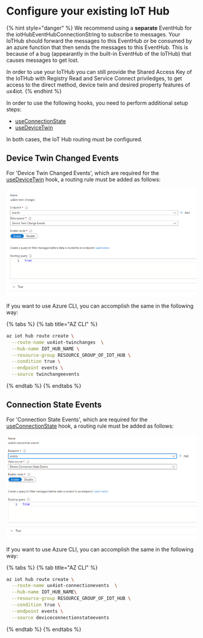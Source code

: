 # Configure your existing IoT Hub

{% hint style="danger" %}
We recommend using a **separate** EventHub for the iotHubEventHubConnectionString to subscribe to messages. Your IoTHub should forward the messages to this EventHub or be consumed by an azure function that then sends the messages to this EventHub. This is because of a bug (appearantly in the built-in EventHub of the IoTHub) that causes messages to get lost.

In order to use your IoTHub you can still provide the Shared Access Key of the IoTHub with Registry Read and Service Connect priviledges, to get access to the direct method, device twin and desired property features of ux4iot. &#x20;
{% endhint %}

In order to use the following hooks, you need to perform additional setup steps:

* [useConnectionState](../using-react/hooks.md#useconnectionstate)
* [useDeviceTwin](../using-react/hooks.md#usedevicetwin)

In both cases, the IoT Hub routing must be configured.

## Device Twin Changed Events

For 'Device Twin Changed Events', which are required for the [useDeviceTwin](../using-react/hooks.md#usedevicetwin) hook, a routing rule must be added as follows:

![](<../.gitbook/assets/image (21).png>)

If you want to use Azure CLI, you can accomplish the same in the following way:

{% tabs %}
{% tab title="AZ CLI" %}
```bash
az iot hub route create \
  --route-name ux4iot-twinchanges  \
  --hub-name IOT_HUB_NAME \
  --resource-group RESOURCE_GROUP_OF_IOT_HUB \
  --condition true \
  --endpoint events \
  --source twinchangeevents
```
{% endtab %}
{% endtabs %}

## Connection State Events

For 'Connection State Events', which are required for the [useConnectionState](../using-react/hooks.md#useconnectionstate) hook, a routing rule must be added as follows:

![](<../.gitbook/assets/image (1).png>)

If you want to use Azure CLI, you can accomplish the same in the following way:

{% tabs %}
{% tab title="AZ CLI" %}
```bash
az iot hub route create \
  --route-name ux4iot-connectionevents  \
  --hub-name IOT_HUB_NAME\
  --resource-group RESOURCE_GROUP_OF_IOT_HUB \
  --condition true \
  --endpoint events \
  --source deviceconnectionstateevents
```
{% endtab %}
{% endtabs %}

